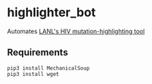 # highlighter_bot
Automates [LANL's HIV mutation-highlighting tool](https://www.hiv.lanl.gov/content/sequence/HIGHLIGHT/highlighter_top.html?choice=mismatches)

## Requirements
```
pip3 install MechanicalSoup
pip3 install wget
```
